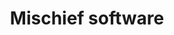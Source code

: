 ---
title: 'Mischief software'
redirect_to:
  - 'https://discuss.pencil2d.org/t/mischief-software/750'
---